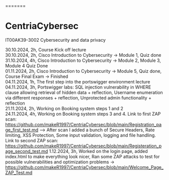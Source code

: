 =======
# CentriaCybersec
IT00AK39-3002 Cybersecurity and data privacy

30.10.2024, 2h, Course Kick off lecture  
30.10.2024, 2h, Cisco Introduction to Cybersecurity → Module 1, Quiz done  
31.10.2024, 4h, Cisco Introduction to Cybersecurity → Module 2, Module 3, Module 4 Quiz Done  
01.11.2024, 2h, Cisco Introduction to Cybersecurity → Module 5, Quiz done, Course Final Exam -> Finished  
04.11.2024, 1h, The first step into the portswigger environment lecture  
04.11.2024, 3h, Portswigger labs: SQL injection vulnerability in WHERE clause allowing retrieval of hidden data + reflection, Username enumeration via different responses + reflection, Unprotected admin functionality + reflection    
21.11.2024, 2h, Working on Booking system steps 1 and 2    
24.11.2024, 4h, Working on Booking system steps 3 and 4. Link to first ZAP scan: https://github.com/makeR1997/CentriaCybersec/blob/main/Registration_page_first_test.md --> After scan I added a bunch of Secure Headers, Rate limiting, XSS Protection, Some input validation, logging and file handling. Link to second ZAP scan: https://github.com/makeR1997/CentriaCybersec/blob/main/Registeration_page_second_test.md
1.12.2024, 3h, Worked on the login page, added index.html to make everything look nicer, Ran some ZAP attacks to test for possible vulnerabilities and optimization problems -> https://github.com/makeR1997/CentriaCybersec/blob/main/Welcome_Page_ZAP_Test.md   
